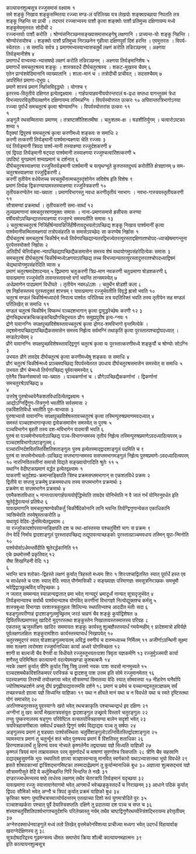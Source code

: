 कात्यायनशुल्बसूत्र रज्जुसमासं वक्ष्यामः १   
समे शङ्कुं निखाय शङ्कुसम्मितया
रज्ज्वा मण्ड-लं परिलिख्य यत्र लेखयोः शङ्क्वग्रच्छाया निपतति तत्र शङ्कू
निहन्ति सा प्राची । तदन्तरं रज्ज्वाभ्यस्य पाशौ कृत्वा शङ्क्वोः पाशौ
प्रतिमुच्य दक्षिणायम्य मध्ये शङ्कुमेवमुत्तरतः सोदीची २   
रज्ज्वन्तयोः
पाशौ करोति । श्रोण्यंसनिरञ्छनसङ्ख्यासमासभङ्गेषु लक्षणानि ।
प्राच्यन्त-योः शङ्कु निहन्ति । श्रोण्योरंसयोश्च ।
शङ्क्वोः पाशौ प्रतिमुच्य निरञ्छनेन गृहीत्वा दक्षिणपूर्वां दिशं
हरन्ति । एवमुत्तरतः । विपर्य-स्येतरतः । स समाधिः सर्वत्र ३
प्रमाणमभ्यस्याभ्यासचतुर्थे लक्ष्णं करोति
तन्निरञ्छनम् । अक्ष्णया तिर्यङ्मानीशेष ४   
प्रमाणार्धं
वाभ्यस्या-भ्यासषष्ठे लक्षणं करोति तन्निरञ्छनम् ।
अक्ष्णया तिर्यङ्मानिशेषः ५   
प्रमाणार्धे समचतुरश्रस्य शङ्कुः ।
शास्त्रवदर्धे दीर्घचतुरश्रस्य । शकट-मुखस्य चैवम् ६   
एतेन
प्राग्वंशवेदिमानानि व्याख्यातानि । शाला-मानं च । तत्रोदीची प्राचीवत् ।
सदसश्चैवम् ७   
अपरिमितं प्रमाणा-द्भूयः ८   
प्रमाणे शास्त्रं प्रमाणं
निर्हासविवृद्ध्योः । योगश्च ९   
इतरस्य-वितृतीये दक्षिणत
इत्येतद्वक्ष्यामः । गार्हपत्याहवनीययोरन्तरालं ष-ढ्धा सप्तधा वागन्तुसमं
त्रेधा विभज्यापरवितृतीयलक्षणेन दक्षिणायम्य तस्मिन्नग्निः ।
विपर्यस्योत्तरत उत्करः १०
अपिवान्तरत्रिभागोऽनया रज्ज्वा
पुर्वार्धे समचतुरश्रं कृत्वा श्रोण्यामग्निः ।
विपर्यस्योत्तरांस उत्करः ११   
१   
अङ्गुलै
रथसम्मितायाः प्रमाणम् । तत्राष्टाशीतिशतमीषा । चतुःशतम-क्षः ।
षडशीतिर्युगम् । चत्वारोऽष्टकाः शम्या १   
पैतृक्यां
द्विपुरुषं समचतुरश्रं कृत्वा करणीमध्ये शङ्कवः स समाधिः २   
करणी
तत्करणी तिर्यङ्मानी पार्श्वमान्यक्ष्णया चेति रज्जवः ३   
पदं
तिर्यङ्मानी त्रिपदा पार्श्व-मानी तस्याक्ष्ण्या रज्जुर्दशकरणी ४   
एवं
द्विपदा तिर्यङ्मानी षट्पदा पार्श्वमानी तस्याक्ष्णया
रज्जुश्चत्वारिंशत्करणी ५   
उपदिष्टं युगप्रमाणं
शम्याप्रमाणं च दर्शनात् ६   
दीर्घचतुरश्रस्याक्ष्णया रज्जुस्तिर्यङ्मानी
पार्श्वमानी च यत्पृथग्भूते कुरुतस्तदुभयं करोतीति क्षेत्रज्ञानम् ७
सम-चतुरश्रस्याक्ष्णया रज्जुर्द्विकरणी ८   
करणीं तृतीयेन
वर्धयेत्तच्च स्वचतुर्थेनात्मचतुस्तृंशोनेन सविशेष इति
विशेषः ९   
प्रमाणं तिर्यक् द्विकरण्यायामस्तस्याक्ष्णया
रज्जुस्त्रिकरणी १०   
तृतीयकरण्येतेन व्या-ख्याता ।
प्रमाणविभागस्तु नवधा करणीतृतीयं नवभागः ।
नवभा-गास्त्रयस्तृतीयकरणी ११   
सौत्रामण्यां
प्रक्रमार्था । तृतीयकरणी समा-सार्था १२   
तुल्यप्रमाणानां
समचतुरस्राणामुक्तः समासः । नाना-प्रमाणसमासे ह्रसीयसः करण्या
वर्षीयसोऽपच्छिन्द्यात्तस्याक्ष्णया रज्जुरुभे समस्यतीति समासः १३   
२
चतुरश्राच्चतुरश्रं
निर्जिहीर्षन्यावन्निर्जिहीर्षेत्तावदुभयतोऽपच्छिद्य
शङ्कू निखाय पार्श्वमानीं कृत्वा पार्श्वमानीसम्मितामक्ष्णयां तत्रोपसंहरति
स समासेऽपच्छेदः सा करण्येष निर्ह्रासः १   
दीर्घचतुरश्रं समचतुरश्रं
चिकीर्षन् मध्ये
तिर्यगपच्छिद्यान्यतरद्विभज्येतरत्पुरस्ताद्दक्षिणतश्चोपद-ध्याच्छेषमागन्तुना
पुरयेत्तस्योक्तो निर्ह्रासः २   
अतिदीर्घं
चेत्तिर्यङ्मा-न्यापच्छिद्यापच्छिद्यैकसमासेन
समस्य शेषं यथायोगमुपसंहरेदित्येकः समासः ३   
समचतुरश्रं दीर्घचतुरश्रं
चिकीर्षन्मध्येऽक्ष्णयाऽपच्छिद्य तच्च
विभज्यान्यतरत्पुरस्तादुत्तरतश्चोपदध्याद्विषमं
चेद्यथायोगमुपसंहरेदिति व्यासः ४   
प्रमाणं चतुरश्रमादेशादन्यत् ५
द्विप्रमाणा चतुःकरणी त्रिप्र-माण नवकरणी
चतुःप्रमाणा षोडशकरणी ६   
यावत्प्रमाणा रज्जुर्भवति
तावन्तस्तावन्तो वर्गा भवन्ति तान्समस्येत् ७   
अर्धप्रमाणेन
पादप्रमाणं विधीयते । तृतीयेन नवमॐऽशः । चतुर्थेन
षोडशी कला ८   
एष निर्ह्रासस्तस्य पुरस्तादुक्तं शास्त्रम् ९
यावत्प्रमाणा रज्जुर्भवतीति विवृद्धे ह्रासो भवति १०   
चतुरश्रं
मण्डलं चिकीर्षन्मध्यादंसे निपात्य पार्श्वतः परिलिख्य तत्र यदतिरिक्तं
भवति तस्य तृतीयेन सह मण्डलं परिलिखेत् स समाधिः ११   
मण्डलं चतुरश्रं
चिकीर्षन् विष्कम्भं पञ्चदशभागान् कृत्वा द्वावुद्धरेच्छेषः करणी १२
३   
द्रोणचिद्रथचक्रचित्कङ्कचित्प्रौगचिदुभयतः प्रौगः समुह्यपुरीष
इत्य-ग्नयः १   
द्रोणे यावानग्निः
सपक्षपुच्छविशेषस्तावच्चतुरश्रं
कृत्वा द्रोणद-शमविभागो वृन्तमित्येके ।
तद्दशमेनापच्छिद्यापच्छिद्यैकसमासेन
समस्य निर्हृत्य सर्वमग्निं तथाकृतिं कृत्वा पुरस्तात्पश्चाद्वोपदध्यात् ।
मण्डलेऽप्येवम् २   
प्रौगे यावानग्निः सपक्षपुच्छविशेषस्तावद्द्विगुणं
चतुरश्रं कृत्वा यः पुरस्तात्करणीमध्ये शङ्कुर्यौ च श्रोण्योः
सोऽग्निः ३   
उभयतः प्रौगे तावदेव दीर्घचतुरश्रं कृत्वा करणीमध्येषु
शङ्कवः स समाधिः ४   
प्रौगं चतुरश्रं चिकीर्षन्मध्ये प्राञ्चमपच्छिद्य
विपर्यस्येतरत उपधाय दीर्घचतुरश्रसमासेन समस्येत् स समाधिः ५   
उभयतः
प्रौगं चेन्मध्ये तिर्यगपच्छिद्य पूर्ववत्समस्येत् ६   
एतेनैव
त्रिकर्णसमासो व्या-ख्यातः । पञ्चकर्णानां च ।
प्रौगेऽपच्छिद्यैककर्णानां ।
द्विकर्णानां समचतुरश्रेऽपच्छिद्य ७   
४   
उत्तरेषु
पुरुषोच्चयेनैकशतविधादित्येतद्वक्ष्यामः
१   
आद्योऽग्निर्द्विगुण-स्त्रिगुणो भवतीति सर्वसमासः २   
एकविंशतिविधो भवतीति
पुरु-षाभ्यासः ३   
पुरुषाभ्यासे यावानग्निः सपक्षपुच्छविशेषस्तावच्चतुरश्रं
कृत्वा तस्मिन्पुरुषप्रमाणमवदध्यात् ४   
समस्तं पञ्चदशभागान्कृत्वा
द्वावेकसमासेन समस्येत् स पुरुषः ५   
पञ्चविभागेन बृहती
तस्य दश-मविभागेन पादमात्री भवति ६   
पुरुषं वा पञ्चमेनोभयतोऽपच्छिद्य
पञ्च-विभागन्समस्य तृतीयं निर्हृत्य
तस्मिन्पुरुषप्रमाणेऽवदध्यादित्यपरम्
७   
पञ्चदशविभागोऽष्टाङ्गुलम् ८   
पञ्चारत्निर्दशवितस्तिर्विंशतिशताङ्गुलः
पुरुष इत्येतस्माद्द्वादशाङ्गुलं पदमिति च ९   
पुरुषं वा
सप्तमेनोभयतो-ऽपच्छिद्य सप्तभागान्समस्य
ससप्तमभागमङ्गुलं निर्हृत्य
पुरुषप्रमाणे-ऽवदध्यादित्यपरम् १०
नारत्निवितस्तीनां समासो विद्यते सङ्ख्यायोगादिति श्रुतेः ११
५   
यथाग्नि वेदीष्टकाप्रमाणं वर्द्धत इत्येतद्वक्ष्यामः १   
याकरणी
चतुर्दशप्र-क्रमान्सङ्क्षिपति त्रिंश्च
प्रक्रमसप्तमभागान् स एकशतविधे प्रक्रमः
२   
द्वितीये वा सप्तसु प्रक्रमेषु प्रक्रममवधाय तस्य सप्तमभागेन
प्रक्रमार्थः ३   
प्रक्रमेण वा सप्तमभागेन
प्रक्रमार्थः ४   
एवमैकशतविधात् ५
नान्तःपात्यगार्हपत्ययोर्वृद्धिर्भवति
तावदेव योनिर्भवति न वै जातं गर्भं योनिरनुवर्धत इति
श्रुतेर्वृद्धेरत्यन्तं
प्रतिषेधः ६   
यावत्प्रमाणानि समचतुरश्राण्येकीकर्तुं
चिकीर्षेदेकोनानि तानि भवन्ति तिर्यग्द्विगुणान्येकत
एकाधिकानि त्र्यस्रिर्भवति तस्येषुस्तत्करोति ७   
यथायूपं
वेदिव-र्द्धनमित्येतद्वक्ष्यामः ८   
या
रज्जुरेकादशोपरवान्सङ्क्षिपति दश च रथा-क्षांस्तस्या यश्चतुर्विंशो भागः
स प्रक्रमः ९   
तेन वेदिं निर्माय द्वादशाङ्गुलं पुरस्तादपच्छिद्य
तद्यूपावत्याच्छङ्कोः पुरस्तात्प्राञ्चमवधाय तस्मिन्
यूपा-न्मिनोति १०   
पार्श्वयोर्वाऽर्धमन्तर्वेदीति
श्रुतेरर्द्धकानिति ११   
एके प्रथमोत्तमौ प्रकृतिवत् १२   
सैषा शिखण्डिनी वेदिः १३   
६   
भवन्ति चात्र
श्लोकाः-द्विहस्ते लक्षणं कुर्यात् त्रिहस्तो मध्यमः शिरः १
शिरःपश्चाद्वितस्तिः स्यात् पूर्वार्धे हस्त एव च
सार्धहस्ते च पाशः स्यात् वेदिः स्यात् पौर्णमासिकी २
सङ्ख्याज्ञः परिमाणज्ञः समसूत्रनिरञ्छकः समभूमौ
भवेद्विद्वाञ्छुल्बवित् परिपृच्छकः ३   
न जलात्
सममन्यत् स्यान्नान्यद्वातात् प्रमा भवेत् नान्यद्दूरं भ्रमादूर्ध्वं
नान्यत् सूत्रादृजुर्भवेत् ४   
तिर्यङ्मान्याश्च सर्वार्थैः
पार्श्वमान्याश्च योगवित् करणीनां विभागज्ञो
नित्योद्युक्तश्च कर्मसु ५   
शास्त्रबुध्या
विभागज्ञः परशास्त्रकुतूहलः शिल्पिभ्यः स्थपतिभ्यश्च
आददीत मतीः सदा ६   
षडङ्गुलपरीणाहं द्वादशाङ्गुलमुच्छ्रितम् जरठं
चाव्रणं चैव शङ्कुं कुर्याद्विशेषतः ७   
द्विवितस्तिप्रमाणस्तु
खादिरो मुद्गरस्तथा शङ्कुस्तेन निखातव्यस्तस्मात्तस्य परिग्रहः
८   
एकतस्तु ऋजुस्तीक्ष्णः खादिरः सममायतः शङ्कुः कार्यस्तु
शुल्बज्ञैस्तस्यार्धं गमयेन्महीम् ९
प्रादेशमात्रो हविर्यज्ञे पूर्वलक्षणलक्षितः शङ्कुरामशिराः
कार्यस्तस्याप्यर्धं निखापयेत् १०   
चतुरस्रमुद्गरं स्यात्
षोडशाङ्गुलमायतम् अविद्धं रमणीयं च दारुमध्याच्च निर्मितम् ११
अजीर्णाऽग्रन्थिनी सूक्ष्मा समा श्लक्ष्णा त्वरोमशा
रज्जुर्मानाधिका कार्या अध्वरे योगमिच्छता १२   
शाणी वा बाल्वजी
चैव वैणवी वा विधीयते रज्जुस्तूभयतःपाशा त्रिवृता यज्ञकर्मणि १३
रज्जुर्मुञ्जमयी कार्या शणैस्तु परिमिश्रिता कात्यायनो
वदत्येवमखण्डा कुशबल्बजैः १४   
नवके लक्षणं कुर्यात्
त्रीणि कुर्यात् त्रिषु त्रिषु उत्तमो नवकः पाशः सदसो मानमुच्यते
१५   
पञ्चदशमथैकविंशतिकमपरं परस्त्रिकं च द्वादशसु पाश उत्तम इति सोमे
रज्जुमानमेतत् १६   
पदस्याक्ष्णया तिरश्ची तयोरक्ष्णया भवेत्
सौत्रामण्यां विमातव्या वेदिः स्यात् सोमवत्तया १७
नीहारेण घनैर्वापि ज्योतिषामभ्रदर्शने अप्सु दीपं
प्रगृह्णीयाद्यावत्तमसि दर्शने १८
प्रमाणं च प्रमेयं च यच्चान्यद्वस्तुसञ्ज्ञकम् सर्वं
तच्छास्त्रतो ज्ञात्वा यज्ञे सिध्यन्ति याज्ञिकाः १९
यथा न क्षीयते मानं यथा च न विवर्धते यथा च रमते दृष्टिस्तथा योगं समाचरेत्
२०   
अरत्निश्चतुरस्रस्तु पूवस्याग्नेः खरो भवेत् रथचक्राकृतिः
पश्चाच्चन्द्रार्ध इव दक्षिणः २१   
अग्नीनां तु
खरः कार्यो मेखलात्रयसंयुतः द्वादशाङ्गुल उच्छ्राये विस्तारे चतुरङ्गुलः
२२   
तन्तुः पुष्करनालस्य षड्गुणः परिवेष्टितः वत्सतर्यास्त्रिहायण्या
बालेन सदृशो भवेत् २३   
त्रयस्त्रिहायणीबालाः सर्षपार्धं प्रचक्षते
द्विगुणं सर्षपं विद्याद्यवः पञ्च तु सर्षपाः २४   
अङ्गुलस्य प्रमाणं तु
षड्यवाः पार्श्वसंस्थिताः
चतुर्विंशाङ्गुलोऽरत्निर्वितस्तिर्द्वादशाङ्गुला
२५   
व्यामस्यात्र प्रमाणं तु चतुर्न्यूनं शतं भवेत् पुरुषस्य प्रमाणं वै
विंशतिस्तु शताधिका २६   
हिरण्यशकलार्थे तु हिरण्यं यस्य नोच्यते
कृष्णलेनैव तद्व्याख्या यज्ञे सिध्यति याज्ञिकी २७   
कृष्णलं त्रियवं
मानं ताम्रायसमतः परम् सुवर्णादर्धं च माषाणां सुवर्णाश्च त्रिसप्ततिः २८
त्रीणि चैव सहस्राणि दद्याद्बहुसुवर्णके भूयः स्थपतितो ज्ञात्वा
सञ्ज्ञास्वन्यासु मानवित् स्वर्णकारो यथाऽभ्यासात्तथा भूयो
विवर्धते २९   
ह्रसते शोषपाकाभ्यां द्वात्रिंशद्भागमिष्टका
तस्मादार्द्रप्रमाणं तु कुर्यान्मानाधिकं बुधः ३०
अज्ञात्वा शुल्बसद्भावं यज्ञे सौत्रामणीसुते वेदिं ये कर्तुमिच्छन्ति
गिरिं भिन्दन्ति ते नखैः ३१   
दण्डरज्ज्वर्धमभ्यस्य षष्ठे त्वर्धस्य
लक्षणम् तथैव चेतरत्रापि तिर्यङ्मानं यदृच्छया ३२   
यावत्प्रमाणा रज्जुः
स्यात्तावानेवागमो भवेत् आगमार्धे भवेच्छङ्कुस्तदर्धे च निरञ्छनम् ३३
आधाने पदिकं कुर्यात् द्विपदः सौमिको भवेत् अग्नौ च त्रिपदं कुर्यात्
प्रक्रमं याज्ञिको बुधः ३४   
कृत्तिका श्रवणः
पुष्यश्चित्रास्वात्योर्यदन्तरम्
एतत्प्राच्या दिशो रूपं युगमात्रोदिते पुरः ३५   
पञ्चाशच्छर्कराः
पश्चात् पूर्वे देयास्त्रिसप्ततिः दक्षिणे तु प्रदातव्या दश
पञ्च च सप्त च ३६   
शंस्यश्चतुर्विंशतिपार्श्वभागश्चतुर्दशभिः
परिलेख्यस्तु नर्यम् तथैव
चाष्टद्विगुणैरथर्य्यस्त्रिंशद्भिरायम्य
हरेत्तृतीयम् ३७   
अग्नेरुदक्सार्धनवाङ्गुले मध्यं ततो लिखेत्
वृत्तमेकोनविंशत्या प्राचीज्या मध्यगा भवेत्
उदगर्धं विहायार्वाक् खराग्नेर्दक्षिणस्य तु ३८   
सूत्रदोषदरिद्रस्य
गूढमन्त्रस्य धीमतः समाप्तेयं क्रिया शौल्बी
कात्यायनमहात्मनः ३९   
इति कात्यायनशुल्बसूत्र
